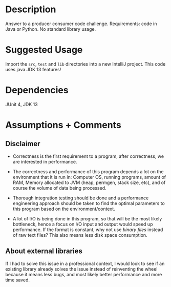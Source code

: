# Description
Answer to a producer consumer code challenge.
Requirements: code in Java or Python. No standard library usage.

# Suggested Usage
Import the `src`, `test` and `lib` directories into a new IntelliJ project.
This code uses java JDK 13 features!

# Dependencies
JUnit 4, JDK 13

# Assumptions + Comments
## Disclaimer 
- Correctness is the first requirement to a program, after correctness, we are interested in performance.

- The correctness and performance of this program depends a lot on the environment that it is run in:
Computer OS, running programs, amount of RAM, Memory allocated to JVM (heap, permgen, stack size, etc),
and of course the volume of data being processed.

- Thorough integration testing should be done and a performance 
engineering approach should be taken to find the
optimal parameters to this program based on the environment/context.

- A lot of I/O is being done in this program, so that will be the most likely bottleneck,
hence a focus on I/O input and output would speed up performance. If the format is constant,
why not use _binary files_ instead of raw text files? This also means less disk space consumption.

## About external libraries
If I had to solve this issue in a professional context, I would look to see if an existing library
already solves the issue instead of reinventing the wheel because it means less bugs, and most likely 
better performance and more time saved.
